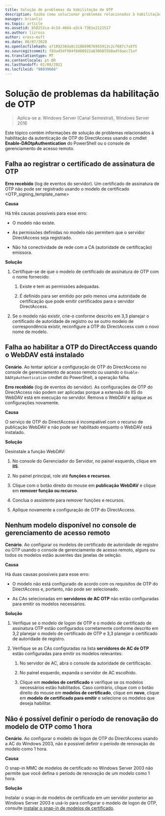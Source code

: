 ```yaml
---
title: Solução de problemas da habilitação de OTP
description: Saiba como solucionar problemas relacionados à habilitação da autenticação de OTP do DirectAccess usando o cmdlet Enable-DAOtpAuthentication PowerShell ou o console de gerenciamento de acesso remoto.
manager: brianlic
ms.topic: article
ms.assetid: b58252ca-4c1d-4664-a3c4-7301e2121517
ms.author: lizross
author: eross-msft
ms.date: 08/07/2020
ms.openlocfilehash: a7189238da0c318b89876955913c2cf687c7a5f5
ms.sourcegitcommit: f8da45df984f0400922a8306855b0adfdaec71af
ms.translationtype: MT
ms.contentlocale: pt-BR
ms.lasthandoff: 01/08/2021
ms.locfileid: "98039666"
---
```

# <a name="troubleshooting-enabling-otp"></a>Solução de problemas da habilitação de OTP

>Aplica-se a: Windows Server (Canal Semestral), Windows Server 2016

Este tópico contém informações de solução de problemas relacionados à habilitação da autenticação de OTP do DirectAccess usando o cmdlet **Enable-DAOtpAuthentication** do PowerShell ou o console de gerenciamento de acesso remoto.

## <a name="failed-to-enroll-the-otp-signing-certificate"></a>Falha ao registrar o certificado de assinatura de OTP
**Erro recebido** (log de eventos do servidor). Um certificado de assinatura de OTP não pode ser registrado usando o modelo de certificado <OTP_signing_template_name>

**Causa**

Há três causas possíveis para esse erro:

-   O modelo não existe.

-   As permissões definidas no modelo não permitem que o servidor DirectAccess seja registrado.

-   Não há conectividade de rede com a CA (autoridade de certificação) emissora.

**Solução**

1.  Certifique-se de que o modelo de certificado de assinatura de OTP com o nome fornecido:

    1.  Existe e tem as permissões adequadas.

    2.  É definido para ser emitido por pelo menos uma autoridade de certificação que pode emitir certificados para o servidor DirectAccess.

2.  Se o modelo não existir, crie-o conforme descrito em 3,3 planejar o certificado de autoridade de registro ou se outro modelo de correspondência existir, reconfigure a OTP do DirectAccess com o novo nome de modelo.

## <a name="failed-to-enable-directaccess-otp-when-webdav-is-installed"></a>Falha ao habilitar a OTP do DirectAccess quando o WebDAV está instalado
**Cenário**. Ao tentar aplicar a configuração de OTP do DirectAccess no console de gerenciamento de acesso remoto ou usando o `Enable-DAOtpAuthentication` cmdlet do PowerShell, a operação falha.

**Erro recebido** (log de eventos do servidor). As configurações de OTP do DirectAccess não podem ser aplicadas porque a extensão do IIS do WebDAV está em execução no servidor. Remova o WebDAV e aplique as configurações novamente.

**Causa**

O serviço de OTP do DirectAccess é incompatível com o recurso de publicação WebDAV e não pode ser habilitado enquanto o WebDAV está instalado.

**Solução**

Desinstale a função WebDAV:

1.  No console do Gerenciador do Servidor, no painel esquerdo, clique em **IIS**.

2.  No painel principal, role até **funções e recursos**.

3.  Clique com o botão direito do mouse em **publicação WebDAV** e clique em **remover função ou recurso**.

4.  Conclua o assistente para remover funções e recursos.

5.  Aplique novamente a configuração de OTP do DirectAccess.

## <a name="no-templates-available-in-the-remote-access-management-console"></a>Nenhum modelo disponível no console de gerenciamento de acesso remoto
**Cenário**. Ao configurar os modelos de certificado de autoridade de registro ou OTP usando o console de gerenciamento de acesso remoto, alguns ou todos os modelos estão ausentes das janelas de seleção.

**Causa**

Há duas causas possíveis para esse erro:

-   O modelo não está configurado de acordo com os requisitos de OTP do DirectAccess e, portanto, não pode ser selecionado.

-   As CAs selecionadas em **servidores de AC OTP** não estão configuradas para emitir os modelos necessários.

**Solução**

1.  Verifique se o modelo de logon de OTP e o modelo de certificado de assinatura OTP estão configurados corretamente conforme descrito em 3,2 planejar o modelo de certificado de OTP e 3,3 planejar o certificado de autoridade de registro.

2.  Verifique se as CAs configuradas na lista **servidores de AC de OTP** estão configuradas para emitir os modelos relevantes:

    1.  No servidor de AC, abra o console da autoridade de certificação.

    2.  No painel esquerdo, expanda o servidor de AC escolhido.

    3.  Clique em **modelos de certificado** e verifique se os modelos necessários estão habilitados. Caso contrário, clique com o botão direito do mouse em **modelos de certificado**, clique em **novo**, clique em **modelo de certificado para emitir** e selecione os modelos que deseja habilitar.

## <a name="cannot-set-renewal-period-of-otp-template-to-1-hour"></a>Não é possível definir o período de renovação do modelo de OTP como 1 hora
**Cenário**. Ao configurar o modelo de logon de OTP do DirectAccess usando a AC do Windows 2003, não é possível definir o período de renovação do modelo como 1 hora.

**Causa**

O snap-in MMC de modelos de certificado no Windows Server 2003 não permite que você defina o período de renovação de um modelo como 1 hora.

**Solução**

Instalar o snap-in de modelos de certificado em um servidor posterior ao Windows Server 2003 e usá-lo para configurar o modelo de logon de OTP, consulte [instalar o snap-in de modelos de certificado](/previous-versions/windows/it-pro/windows-server-2008-R2-and-2008/cc732445(v=ws.11)).

